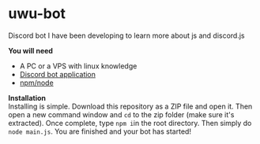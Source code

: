 # uwu-bot
Discord bot I have been developing to learn more about js and discord.js

**You will need**
- A PC or a VPS with linux knowledge
- [Discord bot application](https://discordjs.guide/preparations/setting-up-a-bot-application.html)
- [npm/node](https://nodejs.org/en/)

**Installation**\
Installing is simple. Download this repository as a ZIP file and open it. Then open a new command window and `cd` to the zip folder (make sure it's extracted).
Once complete, type `npm i`in the root directory. Then simply do `node main.js`. You are finished and your bot has started!

